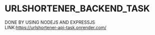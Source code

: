 # URLSHORTENER_BACKEND_TASK
DONE BY USING NODEJS AND EXPRESSJS
<br/>
LINK:https://urlshortener-api-task.onrender.com/
